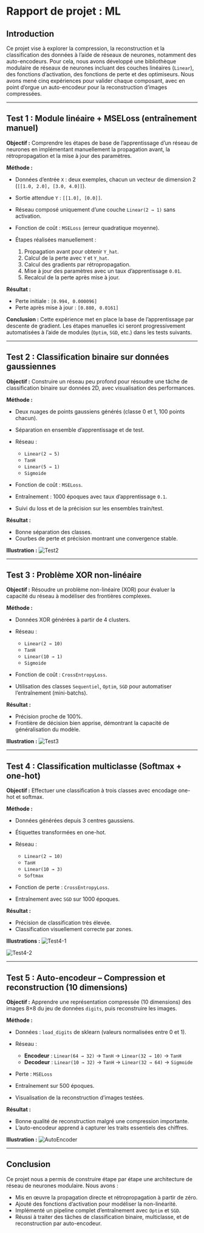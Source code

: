# Rapport de projet : ML

## Introduction

Ce projet vise à explorer la compression, la reconstruction et la classification des données à l’aide de réseaux de neurones, notamment des auto-encodeurs. Pour cela, nous avons développé une bibliothèque modulaire de réseaux de neurones incluant des couches linéaires (`Linear`), des fonctions d’activation, des fonctions de perte et des optimiseurs. Nous avons mené cinq expériences pour valider chaque composant, avec en point d’orgue un auto-encodeur pour la reconstruction d’images compressées.

---

## Test 1 : Module linéaire + MSELoss (entraînement manuel)

**Objectif :**
Comprendre les étapes de base de l’apprentissage d’un réseau de neurones en implémentant manuellement la propagation avant, la rétropropagation et la mise à jour des paramètres.

**Méthode :**

* Données d’entrée `X` : deux exemples, chacun un vecteur de dimension 2 (`[[1.0, 2.0], [3.0, 4.0]]`).
* Sortie attendue `Y` : `[[1.0], [0.0]]`.
* Réseau composé uniquement d’une couche `Linear(2 → 1)` sans activation.
* Fonction de coût : `MSELoss` (erreur quadratique moyenne).
* Étapes réalisées manuellement :

  1. Propagation avant pour obtenir `Y_hat`.
  2. Calcul de la perte avec `Y` et `Y_hat`.
  3. Calcul des gradients par rétropropagation.
  4. Mise à jour des paramètres avec un taux d’apprentissage `0.01`.
  5. Recalcul de la perte après mise à jour.

**Résultat :**

* Perte initiale : `[0.994, 0.000096]`
* Perte après mise à jour : `[0.880, 0.0161]`

**Conclusion :**
Cette expérience met en place la base de l’apprentissage par descente de gradient. Les étapes manuelles ici seront progressivement automatisées à l’aide de modules (`Optim`, `SGD`, etc.) dans les tests suivants.

---

## Test 2 : Classification binaire sur données gaussiennes

**Objectif :** Construire un réseau peu profond pour résoudre une tâche de classification binaire sur données 2D, avec visualisation des performances.

**Méthode :**

* Deux nuages de points gaussiens générés (classe 0 et 1, 100 points chacun).
* Séparation en ensemble d’apprentissage et de test.
* Réseau :

  * `Linear(2 → 5)`
  * `TanH`
  * `Linear(5 → 1)`
  * `Sigmoide`
* Fonction de coût : `MSELoss`.
* Entraînement : 1000 époques avec taux d’apprentissage `0.1`.
* Suivi du loss et de la précision sur les ensembles train/test.

**Résultat :**

* Bonne séparation des classes.
* Courbes de perte et précision montrant une convergence stable.

**Illustration :**
![Test2](test2.png)

---

## Test 3 : Problème XOR non-linéaire

**Objectif :** Résoudre un problème non-linéaire (XOR) pour évaluer la capacité du réseau à modéliser des frontières complexes.

**Méthode :**

* Données XOR générées à partir de 4 clusters.
* Réseau :

  * `Linear(2 → 10)`
  * `TanH`
  * `Linear(10 → 1)`
  * `Sigmoide`
* Fonction de coût : `CrossEntropyLoss`.
* Utilisation des classes `Sequentiel`, `Optim`, `SGD` pour automatiser l’entraînement (mini-batchs).

**Résultat :**

* Précision proche de 100%.
* Frontière de décision bien apprise, démontrant la capacité de généralisation du modèle.

**Illustration :**
![Test3](test3.png)

---

## Test 4 : Classification multiclasse (Softmax + one-hot)

**Objectif :** Effectuer une classification à trois classes avec encodage one-hot et softmax.

**Méthode :**

* Données générées depuis 3 centres gaussiens.
* Étiquettes transformées en one-hot.
* Réseau :

  * `Linear(2 → 10)`
  * `TanH`
  * `Linear(10 → 3)`
  * `Softmax`
* Fonction de perte : `CrossEntropyLoss`.
* Entraînement avec `SGD` sur 1000 époques.

**Résultat :**

* Précision de classification très élevée.
* Classification visuellement correcte par zones.

**Illustrations :**
![Test4-1](test4_1.png)

![Test4-2](test4_2.png)

---

## Test 5 : Auto-encodeur – Compression et reconstruction (10 dimensions)

**Objectif :** Apprendre une représentation compressée (10 dimensions) des images 8×8 du jeu de données `digits`, puis reconstruire les images.

**Méthode :**

* Données : `load_digits` de sklearn (valeurs normalisées entre 0 et 1).
* Réseau :

  * **Encodeur** : `Linear(64 → 32)` → `TanH` → `Linear(32 → 10)` → `TanH`
  * **Decodeur** : `Linear(10 → 32)` → `TanH` → `Linear(32 → 64)` → `Sigmoide`
* Perte : `MSELoss`
* Entraînement sur 500 époques.
* Visualisation de la reconstruction d’images testées.

**Résultat :**

* Bonne qualité de reconstruction malgré une compression importante.
* L’auto-encodeur apprend à capturer les traits essentiels des chiffres.

**Illustration :**
![AutoEncoder](autoencoder.png)

---

## Conclusion

Ce projet nous a permis de construire étape par étape une architecture de réseau de neurones modulaire. Nous avons :

* Mis en œuvre la propagation directe et rétropropagation à partir de zéro.
* Ajouté des fonctions d’activation pour modéliser la non-linéarité.
* Implémenté un pipeline complet d’entraînement avec `Optim` et `SGD`.
* Réussi à traiter des tâches de classification binaire, multiclasse, et de reconstruction par auto-encodeur.
